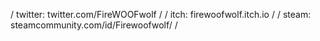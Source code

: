 / twitter: twitter.com/FireWOOFwolf /
/ itch: firewoofwolf.itch.io /
/ steam: steamcommunity.com/id/Firewoofwolf/ /
